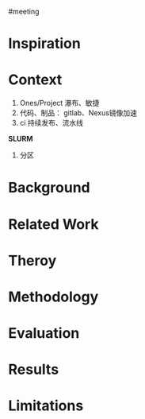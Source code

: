 #meeting 

# Inspiration



# Context
1. Ones/Project   瀑布、敏捷
2. 代码、制品： gitlab、Nexus镜像加速
3. ci 持续发布、流水线


**SLURM**
1. 分区


# Background



# Related Work



# Theroy



# Methodology



# Evaluation



# Results



# Limitations